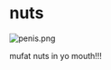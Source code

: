 
# nuts
![penis.png](https://raw.githubusercontent.com/mufat/nuts/main/penis.png)








mufat nuts in yo mouth!!!
